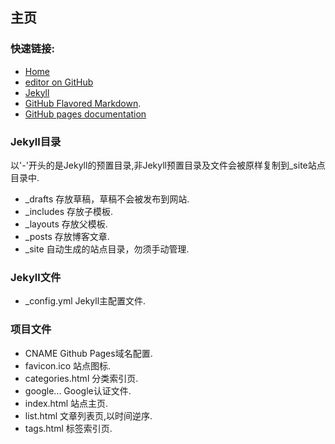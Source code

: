 ## 主页

### 快速链接:

- [Home](https://www.cdroom.net/)
- [editor on GitHub](https://github.com/zxc17/zxc17.github.io/edit/master/README.md)
- [Jekyll](https://jekyllrb.com/)
- [GitHub Flavored Markdown](https://guides.github.com/features/mastering-markdown/).
- [GitHub pages documentation](https://help.github.com/categories/github-pages-basics/)

### Jekyll目录

以'-'开头的是Jekyll的预置目录,非Jekyll预置目录及文件会被原样复制到_site站点目录中.

- _drafts		存放草稿，草稿不会被发布到网站.
- _includes		存放子模板.
- _layouts		存放父模板.
- _posts		存放博客文章.
- _site			自动生成的站点目录，勿须手动管理.

### Jekyll文件

- _config.yml	Jekyll主配置文件.

### 项目文件

- CNAME				Github Pages域名配置.
- favicon.ico		站点图标.
- categories.html	分类索引页.
- google...			Google认证文件.
- index.html		站点主页.
- list.html			文章列表页,以时间逆序.
- tags.html			标签索引页.
